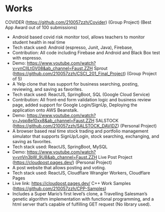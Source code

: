 # Works
COVIDER (https://github.com/210057zzh/Covider) (Group Project) (Best App Award out of 100 submissions)
- Android based covid risk monitor tool, allows teachers to monitor student health in real time
- Tech stack used: Android (espresso, Junit, Java), Firebase,
- Contribution: All code including Firebase and Android and Black Box test with espresso.
- Demo: https://www.youtube.com/watch?v=ynCIILtGV08&ab_channel=Faust.ZZH
Sprout (https://github.com/210057zzh/CSCI_201_Final_Project) (Group Project of 5)
- A Yelp clone that has support for business searching, posting, reviewing, and saving as favorites.
- Tech stack used: ReactJS, SpringBoot, SQL (Google Cloud Service)
- Contribution: All front-end form validation logic and business review page, added support for Google Login/SignUp, Deploying the application onto AWS Beanstalk.
- Demo: https://www.youtube.com/watch?v=Jypp8e10xx8&ab_channel=Faust.ZZH
SALSTOCK (https://github.com/210057zzh/SALSTOCK_DAVIDZ) (Personal Project)
- A browser based real time stock trading and portfolio management simulator that supports SignUp/Login, stock searching, exchanging, and saving as favorites.
- Tech stack used: ReactJS, SpringBoot, MySQL
- Demo: https://www.youtube.com/watch?v=vnVn3bW_9U8&ab_channel=Faust.ZZH
Live Post Project (https://cloudpost.pages.dev/) (Personal Project)
- A post website that allows posting and voting.
- Tech stack used: ReactJS, Cloudflare Wrangler Workers, Cloudflare Pages
- Live link: https://cloudpost.pages.dev/
C++ Work Samples (https://github.com/210057zzh/CPP-Samples)
- Includes a Super Mario’s first level’s clone, a Travelling Salesman’s genetic algorithm implementation with functional programming, and a html server that’s capable of fulfilling GET request (No library used).
